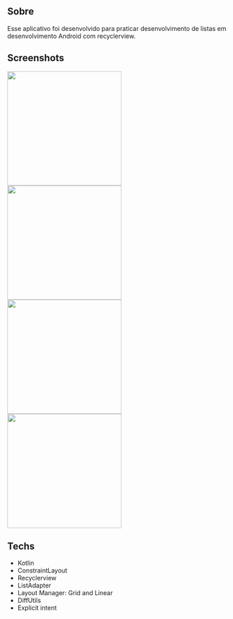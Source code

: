 ## Sobre
Esse aplicativo foi desenvolvido para praticar desenvolvimento de listas em desenvolvimento Android com recyclerview.

## Screenshots
<img src = "https://github.com/Ale557333/RecyclerView/assets/71138743/0680158b-da0d-44a5-87ee-e98e2d9527fd" width="260"/>
<img src = "https://github.com/Ale557333/RecyclerView/assets/71138743/f77788fc-44bf-4d39-b687-dfb4e1625f71" width="260"/>
<img src = "https://github.com/Ale557333/RecyclerView/assets/71138743/e2a3fc54-bbee-4df4-861b-8b5d353840f9" width="260"/>
<img src = "https://github.com/Ale557333/RecyclerView/assets/71138743/6685e8a5-0f2d-47d3-8187-9ab0dcb0fb94" width="260"/>

## Techs
- Kotlin
- ConstraintLayout
- Recyclerview
- ListAdapter
- Layout Manager: Grid and Linear
- DiffUtils
- Explicit intent
